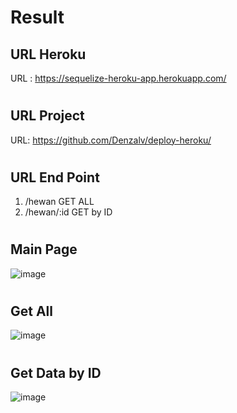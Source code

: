 # Result

## URL Heroku

URL : https://sequelize-heroku-app.herokuapp.com/

#

## URL Project

URL: https://github.com/Denzalv/deploy-heroku/

# 

## URL End Point

1. /hewan GET ALL
2. /hewan/:id GET by ID

#

## Main Page

![image](https://user-images.githubusercontent.com/45682334/146209516-c9719904-d1fc-4976-b555-fe56a7867651.png)

#

## Get All

![image](https://user-images.githubusercontent.com/45682334/146206885-599bcd8d-ac1d-4e36-a483-9c1351136bdc.png)

#

## Get Data by ID

![image](https://user-images.githubusercontent.com/45682334/146206904-f5ee1dde-d603-4a15-a47c-a3ebafbb5e7a.png)
